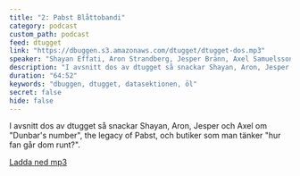 ```yaml
---
title: "2: Pabst Blåttobandi"
category: podcast
custom_path: podcast
feed: dtugget
link: "https://dbuggen.s3.amazonaws.com/dtugget/dtugget-dos.mp3"
speaker: "Shayan Effati, Aron Strandberg, Jesper Bränn, Axel Samuelsson"
description: "I avsnitt dos av dtugget så snackar Shayan, Aron, Jesper och Axel om Dunbar's number, the legacy of Pabst, och butiker som man tänker 'hur fan går dom runt?'"
duration: "64:52"
keywords: "dbuggen, dtugget, datasektionen, öl"
secret: false
hide: false
---
```

<script src="/audiojs/audio.min.js"></script>
<script>
  audiojs.events.ready(function() {
    var as = audiojs.createAll();
  });
</script>

I avsnitt dos av dtugget så snackar Shayan, Aron, Jesper och Axel om "Dunbar's number", the legacy of Pabst, och butiker som man tänker "hur fan går dom runt?".

<audio src="{{ page.link }}" preload="auto"></audio>

<p class="center">
  <a class="center" href="{{ page.link }}">Ladda ned mp3</a>
</p>
